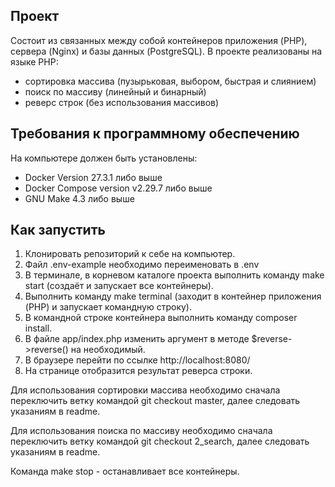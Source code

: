 ## Проект
Состоит из связанных между собой контейнеров приложения (PHP), сервера (Nginx) и базы данных (PostgreSQL).
В проекте реализованы на языке PHP:
- сортировка массива (пузырьковая, выбором, быстрая и слиянием)
- поиск по массиву (линейный и бинарный)
- реверс строк (без использования массивов)

## Требования к программному обеспечению
На компьютере должен быть установлены:
- Docker Version 27.3.1 либо выше
- Docker Compose version v2.29.7 либо выше
- GNU Make 4.3 либо выше  

## Как запустить
1) Клонировать репозиторий к себе на компьютер.
2) Файл .env-example необходимо переименовать в .env
3) В терминале, в корневом каталоге проекта выполнить команду make start (создаёт и запускает все контейнеры).
4) Выполнить команду make terminal (заходит в контейнер приложения (PHP) и запускает командную строку).
5) В командной строке контейнера выполнить команду composer install.
6) В файле app/index.php изменить аргумент в методе $reverse->reverse() на необходимый.
7) В браузере перейти по ссылке http://localhost:8080/ 
8) На странице отобразится результат реверса строки.

Для использования сортировки массива необходимо сначала переключить ветку командой git checkout master,
далее следовать указаниям в readme.

Для использования поиска по массиву необходимо сначала переключить ветку командой git checkout 2_search,
далее следовать указаниям в readme.

Команда make stop - останавливает все контейнеры.
